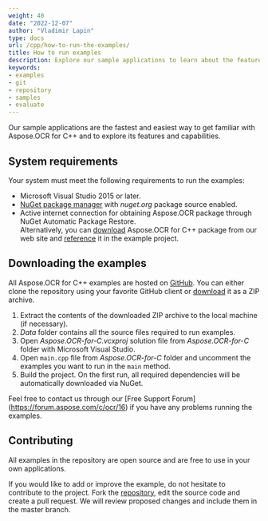 ```yaml
---
weight: 40
date: "2022-12-07"
author: "Vladimir Lapin"
type: docs
url: /cpp/how-to-run-the-examples/
title: How to run examples
description: Explore our sample applications to learn about the features and capabilities of Aspose.OCR for C++.
keywords:
- examples
- git
- repository
- samples
- evaluate
---
```


Our sample applications are the fastest and easiest way to get familiar with Aspose.OCR for C++ and to explore its features and capabilities.

## System requirements

Your system must meet the following requirements to run the examples:

- Microsoft Visual Studio 2015 or later.
- [NuGet package manager](https://docs.microsoft.com/en-gb/nuget/install-nuget-client-tools) with _nuget.org_ package source enabled.
- Active internet connection for obtaining Aspose.OCR package through NuGet Automatic Package Restore.  
  Alternatively, you can [download](https://downloads.aspose.com/ocr/cpp) Aspose.OCR for C++ package from our web site and [reference](/ocr/cpp/installation/#downloadable) it in the example project.

## Downloading the examples

All Aspose.OCR for C++ examples are hosted on [GitHub](https://github.com/aspose-ocr/Aspose.OCR-for-C). You can either clone the repository using your favorite GitHub client or [download](https://github.com/aspose-ocr/Aspose.OCR-for-C/archive/refs/heads/master.zip) it as a ZIP archive.

1. Extract the contents of the downloaded ZIP archive to the local machine (if necessary).
2. _Data_ folder contains all the source files required to run examples.
3. Open _Aspose.OCR-for-C.vcxproj_ solution file from _Aspose.OCR-for-C_ folder with Microsoft Visual Studio.
4. Open `main.cpp` file from _Aspose.OCR-for-C_ folder and uncomment the examples you want to run in the `main` method.
5. Build the project. On the first run, all required dependencies will be automatically downloaded via NuGet.

Feel free to contact us through our [Free Support Forum] (https://forum.aspose.com/c/ocr/16) if you have any problems running the examples.

## Contributing

All examples in the repository are open source and are free to use in your own applications.

If you would like to add or improve the example, do not hesitate to contribute to the project. Fork the [repository](https://github.com/aspose-ocr/Aspose.OCR-for-C), edit the source code and create a pull request. We will review proposed changes and include them in the master branch.
